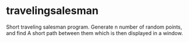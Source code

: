 # travelingsalesman
Short traveling salesman program. Generate n number of random points, and find A short path between them which is then displayed in a window. 

